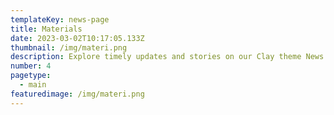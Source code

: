 ```yaml
---
templateKey: news-page
title: Materials
date: 2023-03-02T10:17:05.133Z
thumbnail: /img/materi.png
description: Explore timely updates and stories on our Clay theme News page. Stay informed, inspired, and engaged with our latest articles and news.
number: 4
pagetype:
  - main
featuredimage: /img/materi.png
---
```


